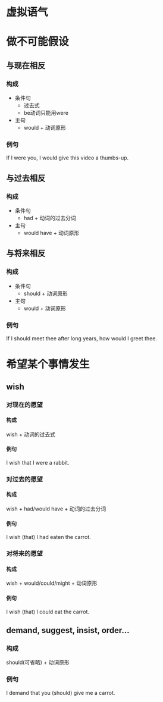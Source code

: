 # 虚拟语气

# 做不可能假设

## 与现在相反

### 构成

- 条件句
	- 过去式
	- be动词只能用were
- 主句
	- would + 动词原形

### 例句

If I were you, I would give this video a thumbs-up.

## 与过去相反

### 构成

- 条件句
	- had + 动词的过去分词
- 主句
	- would have + 动词原形

## 与将来相反

### 构成

- 条件句
	- should + 动词原形
- 主句
	- would + 动词原形

### 例句

If I should meet thee after long years, how would I greet thee.

# 希望某个事情发生

## wish

### 对现在的愿望

#### 构成

wish + 动词的过去式

#### 例句

I wish that I were a rabbit.

### 对过去的愿望

#### 构成

wish + had/would have + 动词的过去分词

#### 例句

I wish (that) I had eaten the carrot.

### 对将来的愿望

#### 构成

wish + would/could/might + 动词原形

#### 例句

I wish (that) I could eat the carrot.

## demand, suggest, insist, order...

### 构成

should(可省略) + 动词原形

### 例句

I demand that you (should) give me a carrot.